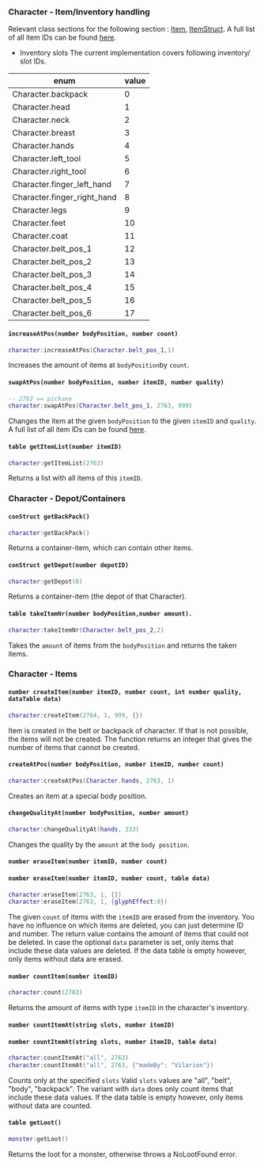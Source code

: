 
### Character - Item/Inventory handling
Relevant class sections for the following section :
[Item](#item), [ItemStruct](#itemstruct).
A full list of all item IDs can be found [here](https://illarion.org/~martin/itemlist.pdf).


* Inventory slots
The current implementation covers following inventory/ slot IDs.


| enum  | value |
|---|---|
| Character.backpack  | 0 |
| Character.head  | 1 |
| Character.neck  | 2 |
| Character.breast  | 3 |
| Character.hands  | 4 |
| Character.left_tool  | 5 |
| Character.right_tool  | 6 |
| Character.finger_left_hand  | 7 |
| Character.finger_right_hand  | 8 |
| Character.legs  | 9 |
| Character.feet  | 10 |
| Character.coat  | 11 |
| Character.belt_pos_1 | 12 |
| Character.belt_pos_2 | 13 |
| Character.belt_pos_3 | 14 |
| Character.belt_pos_4 | 15 |
| Character.belt_pos_5 | 16 |
| Character.belt_pos_6 | 17 |

#### `increaseAtPos(number bodyPosition, number count)`
```lua
character:increaseAtPos(Character.belt_pos_1,1)
```
Increases the amount of items at `bodyPosition`by `count`.

#### `swapAtPos(number bodyPosition, number itemID, number quality)`
```lua
-- 2763 == pickaxe
character:swapAtPos(Character.belt_pos_1, 2763, 999)
```
Changes the item at the given `bodyPosition` to the given `itemID` and `quality`.
A full list of all item IDs can be found [here](https://illarion.org/~martin/itemlist.pdf).

#### `table getItemList(number itemID)`
```lua
character:getItemList(2763)
```
Returns a list with all items of this `itemID`.

### Character - Depot/Containers
#### `conStruct getBackPack()`
```lua
character:getBackPack()
```
Returns a container-item, which can contain other items.

#### `conStruct getDepot(number depotID)`
```lua
character:getDepot(0)
```
Returns a container-item (the depot of that Character).

#### `table takeItemNr(number bodyPosition,number amount).`
```lua
character:takeItemNr(Character.belt_pos_2,2)
```
Takes the `amount` of items from the `bodyPosition` and returns the taken items.

### Character - Items

#### `number createItem(number itemID, number count, int number quality, dataTable data)`
```lua
character:createItem(2764, 1, 999, {})
```
Item is created in the belt or backpack of character. If that is not possible, the items will
not be created. The function returns an integer that gives the number of items that cannot
be created.

#### `createAtPos(number bodyPosition, number itemID, number count)`
```lua
character:createAtPos(Character.hands, 2763, 1)
```
Creates an item at a special body position.

#### `changeQualityAt(number bodyPosition, number amount)`
```lua
character:changeQualityAt(hands, 333)
```
Changes the quality by the  `amount` at the `body position`.

#### `number eraseItem(number itemID, number count)`
#### `number eraseItem(number itemID, number count, table data)`
```lua
character:eraseItem(2763, 1, {})
character:eraseItem(2763, 1, {glyphEffect:0})
```
The given `count` of items with the `itemID` are erased from the inventory. You have
no influence on which items are deleted, you can just determine ID and number. The return
value contains the amount of items that could not be deleted. In case the optional `data`
parameter is set, only items that include these data values are deleted. If the data table is
empty however, only items without data are erased.

#### `number countItem(number itemID)`
```lua
character:count(2763)
```
Returns the amount of items with type `itemID` in the character's inventory.
#### `number countItemAt(string slots, number itemID)`
#### `number countItemAt(string slots, number itemID, table data)`
```lua
character:countItemAt("all", 2763)
character:countItemAt("all", 2763, {"madeBy": "Vilarion"})
```
Counts only at the specified `slots`
Valid `slots` values are  "all", "belt", "body", "backpack". The variant with `data` does only count
items that include these data values. If the data table is empty however, only items without
data are counted.

#### `table getLoot()`
```lua
monster:getLoot()
```
Returns the loot for a monster, otherwise throws a NoLootFound error.